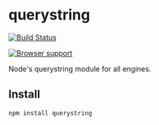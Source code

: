 # querystring

[![Build Status](https://secure.travis-ci.org/mike-spainhower/querystring.png)](//travis-ci.org/mike-spainhower/querystring)


[![Browser support](//ci.testling.com/mike-spainhower/querystring.png)](//ci.testling.com/mike-spainhower/querystring)



Node's querystring module for all engines.

## Install ##

    npm install querystring

